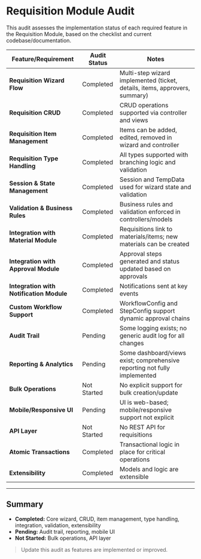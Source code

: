 # Requisition Module Audit

This audit assesses the implementation status of each required feature in the Requisition Module, based on the checklist and current codebase/documentation.

| Feature/Requirement                                      | Audit Status    | Notes                                                                                   |
|---------------------------------------------------------|-----------------|-----------------------------------------------------------------------------------------|
| **Requisition Wizard Flow**                             | Completed       | Multi-step wizard implemented (ticket, details, items, approvers, summary)              |
| **Requisition CRUD**                                    | Completed       | CRUD operations supported via controller and views                                      |
| **Requisition Item Management**                         | Completed       | Items can be added, edited, removed in wizard and controller                            |
| **Requisition Type Handling**                           | Completed       | All types supported with branching logic and validation                                 |
| **Session & State Management**                          | Completed       | Session and TempData used for wizard state and validation                               |
| **Validation & Business Rules**                         | Completed       | Business rules and validation enforced in controllers/models                            |
| **Integration with Material Module**                    | Completed       | Requisitions link to materials/items; new materials can be created                      |
| **Integration with Approval Module**                    | Completed       | Approval steps generated and status updated based on approvals                          |
| **Integration with Notification Module**                | Completed       | Notifications sent at key events                                                        |
| **Custom Workflow Support**                             | Completed       | WorkflowConfig and StepConfig support dynamic approval chains                           |
| **Audit Trail**                                         | Pending         | Some logging exists; no generic audit log for all changes                               |
| **Reporting & Analytics**                               | Pending         | Some dashboard/views exist; comprehensive reporting not fully implemented               |
| **Bulk Operations**                                     | Not Started     | No explicit support for bulk creation/update                                            |
| **Mobile/Responsive UI**                                | Pending         | UI is web-based; mobile/responsive support not explicit                                 |
| **API Layer**                                           | Not Started     | No REST API for requisitions                                                            |
| **Atomic Transactions**                                 | Completed       | Transactional logic in place for critical operations                                    |
| **Extensibility**                                       | Completed       | Models and logic are extensible                                                         |

---

## Summary
- **Completed:** Core wizard, CRUD, item management, type handling, integration, validation, extensibility
- **Pending:** Audit trail, reporting, mobile UI
- **Not Started:** Bulk operations, API layer

> Update this audit as features are implemented or improved. 